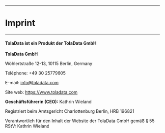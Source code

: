 ****
# Imprint 
---

#### TolaData ist ein Produkt der TolaData GmbH
**TolaData GmbH**

Wöhlertstraße 12-13, 10115 Berlin, Germany

Téléphone: +49 30 25779605

E-mail: info@toladata.com

Site web: https://www.toladata.com

**Geschäftsführerin (CEO):**
Kathrin Wieland

Registriert beim Amtsgericht Charlottenburg Berlin, HRB 196821

Verantwortlich für den Inhalt der Website der TolaData GmbH gemäß § 55 RStV: Kathrin Wieland